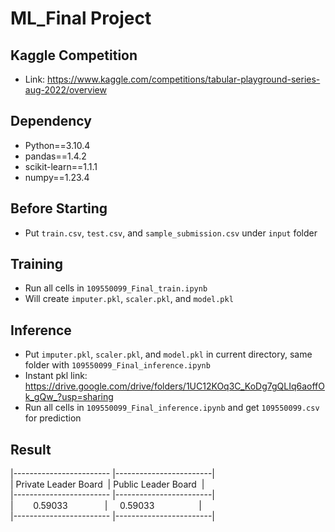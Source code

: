 # ML_Final Project

## Kaggle Competition
- Link: https://www.kaggle.com/competitions/tabular-playground-series-aug-2022/overview
## Dependency
- Python==3.10.4
- pandas==1.4.2
- scikit-learn==1.1.1
- numpy==1.23.4

## Before Starting
- Put ```train.csv```, ```test.csv```, and ```sample_submission.csv``` under ```input``` folder
    
## Training 
- Run all cells in ```109550099_Final_train.ipynb```
- Will create ```imputer.pkl```, ```scaler.pkl```, and ```model.pkl```

## Inference
- Put ```imputer.pkl```, ```scaler.pkl```, and ```model.pkl``` in current directory, same folder with ```109550099_Final_inference.ipynb```
- Instant pkl link: https://drive.google.com/drive/folders/1UC12KOq3C_KoDg7gQLIq6aoffOk_gQw_?usp=sharing
- Run all cells in ```109550099_Final_inference.ipynb``` and get ```109550099.csv``` for prediction

## Result
|------------------------ |------------------------| <br>
| Private Leader Board &nbsp;| Public Leader Board &nbsp;| <br>
|------------------------ |------------------------| <br>
|&nbsp;&nbsp;&nbsp;&nbsp;&nbsp;&nbsp;&nbsp; 0.59033 &nbsp;&nbsp;&nbsp;&nbsp;&nbsp;&nbsp;&nbsp;&nbsp;&nbsp;&nbsp;&nbsp;&nbsp;&nbsp; |&nbsp;&nbsp;&nbsp;&nbsp; 0.59033 &nbsp; &nbsp; &nbsp; &nbsp; &nbsp; &nbsp;&nbsp;&nbsp; &nbsp; &nbsp;|<br>
|------------------------ |------------------------|
